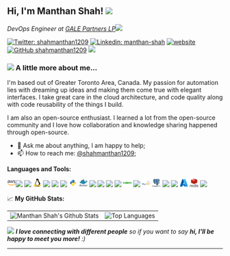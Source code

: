 <h2> Hi, I'm Manthan Shah! <img src="https://media.giphy.com/media/hvRJCLFzcasrR4ia7z/giphy.gif" width="25px"></h2>
<p><em>DevOps Engineer at <a href="https://gale.agency">GALE Partners LP</a><img src="https://media.giphy.com/media/WUlplcMpOCEmTGBtBW/giphy.gif" width="30"> 
</em></p>

[![Twitter: shahmanthan1209](https://img.shields.io/twitter/follow/shahmanthan1209?style=social)](https://twitter.com/shahmanthan1209)
[![Linkedin: manthan-shah](https://img.shields.io/badge/manthan-shah-blue?style=flat-square&logo=Linkedin&logoColor=white&link=https://www.linkedin.com/in/manthan-shah/)](https://www.linkedin.com/in/manthan-shah/)
[![website](https://img.shields.io/badge/Website-46a2f1.svg?&style=flat-square&logo=Google-Chrome&logoColor=white&link=http://manthansshah.com/)](http://manthansshah.com/)
[![GitHub shahmanthan1209](https://img.shields.io/github/followers/thaiane?label=follow&style=social)](https://github.com/shahmanthan1209)
![](https://visitor-badge.glitch.me/badge?page_id=shahmanthan1209.shahmanthan1209)

### <img src="https://media.giphy.com/media/VgCDAzcKvsR6OM0uWg/giphy.gif" width="50"> A little more about me... 
I'm based out of Greater Toronto Area, Canada. My passion for automation lies with dreaming up ideas and making them come true with elegant interfaces. I take great care in the cloud architecture, and code quality along with code reusability of the things I build.

I am also an open-source enthusiast. I learned a lot from the open-source community and I love how collaboration and knowledge sharing happened through open-source.


- 💬 Ask me about anything, I am happy to help;
- 📫 How to reach me: [@shahmanthan1209](https://twitter.com/shahmanthan1209);


**Languages and Tools:**  

<code><img height="20" src="https://raw.githubusercontent.com/devicons/devicon/master/icons/amazonwebservices/amazonwebservices-original-wordmark.svg"></code><code><img height="20" src="https://www.vectorlogo.zone/logos/gnu_bash/gnu_bash-icon.svg"></code>
<code><img height="20" src="https://www.vectorlogo.zone/logos/djangoproject/djangoproject-icon.svg"></code>
<code><img height="20" src="https://raw.githubusercontent.com/devicons/devicon/master/icons/linux/linux-original.svg"></code>
<code><img height="20" src="https://www.vectorlogo.zone/logos/kubernetes/kubernetes-icon.svg"></code>
<code><img height="20" src="https://www.vectorlogo.zone/logos/prometheusio/prometheusio-icon.svg"></code>
<code><img height="20" src="https://www.vectorlogo.zone/logos/grafana/grafana-icon.svg"></code>
<code><img height="20" src="https://raw.githubusercontent.com/github/explore/80688e429a7d4ef2fca1e82350fe8e3517d3494d/topics/python/python.png"></code>
<code><img height="20" src="https://raw.githubusercontent.com/devicons/devicon/master/icons/docker/docker-original-wordmark.svg"></code>
<code><img height="20" src="https://www.vectorlogo.zone/logos/git-scm/git-scm-icon.svg"></code>
<code><img height="20" src="https://www.vectorlogo.zone/logos/graphql/graphql-icon.svg"></code>
<code><img height="20" src="https://www.vectorlogo.zone/logos/jenkins/jenkins-icon.svg"></code>
<code><img height="20" src="https://www.vectorlogo.zone/logos/elastic/elastic-icon.svg"></code>
<code><img height="20" src="https://raw.githubusercontent.com/devicons/devicon/master/icons/nginx/nginx-original.svg"></code>
<code><img height="20" src="https://www.vectorlogo.zone/logos/elasticco_kibana/elasticco_kibana-icon.svg"></code>
<code><img height="20" src="https://raw.githubusercontent.com/devicons/devicon/master/icons/mysql/mysql-original-wordmark.svg"></code>
<code><img height="20" src="https://raw.githubusercontent.com/devicons/devicon/master/icons/postgresql/postgresql-original-wordmark.svg"></code>
<code><img height="20" src="https://www.vectorlogo.zone/logos/getpostman/getpostman-icon.svg"></code>
<code><img height="20" src="https://www.vectorlogo.zone/logos/rabbitmq/rabbitmq-icon.svg"></code>
<code><img height="20" src="https://raw.githubusercontent.com/github/explore/80688e429a7d4ef2fca1e82350fe8e3517d3494d/topics/azure/azure.png"></code>
<code><img height="20" src="https://raw.githubusercontent.com/devicons/devicon/master/icons/redis/redis-original-wordmark.svg"></code>
<code><img height="20" src="https://www.vectorlogo.zone/logos/sqlite/sqlite-icon.svg"></code>



📈 **My GitHub Stats:**
<html><table cellpadding="0" cellspacing="0" border="0">
  <tr>
      <td><img align="left" alt="Manthan Shah's Github Stats" src="https://github-readme-stats-1.shahmanthan1209.vercel.app//api?username=shahmanthan1209&show_icons=true&hide_border=true&theme=cobalt" /></td>
      <td><img align="left" alt="Top Languages" src="https://github-readme-stats-1.shahmanthan1209.vercel.app/api/top-langs/?username=shahmanthan1209&layout=compact&theme=cobalt"(https://github.com/shahmanthan1209/github-readme-stats) /></td>
  </tr></table>
</html>

<html>
<p><img src="https://media.giphy.com/media/LnQjpWaON8nhr21vNW/giphy.gif" width="60" /> <em><b>I love connecting with different people</b> so if you want to say <b>hi, I'll be happy to meet you more!</b> :)</em></p></html>

---
